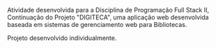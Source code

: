 Atividade desenvolvida para a Disciplina de Programação Full Stack II,
Continuação do Projeto "DIGITECA", uma aplicação web desenvolvida baseada em sistemas de gerenciamento web para Bibliotecas.

Projeto desenvolvido individualmente.
